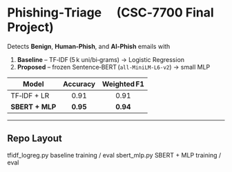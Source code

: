 # Phishing‑Triage  (CSC‑7700 Final Project)

Detects **Benign**, **Human‑Phish**, and **AI‑Phish** emails with  
1. **Baseline** – TF‑IDF (5 k uni/bi‑grams) → Logistic Regression  
2. **Proposed** – frozen Sentence‑BERT (`all‑MiniLM‑L6‑v2`) → small MLP  

| Model          | Accuracy | Weighted F1 |
| -------------- | :------: | :---------: |
| TF‑IDF + LR    | 0.91     | 0.91        |
| **SBERT + MLP**| **0.95** | **0.94**    |

---

## Repo Layout

tfidf_logreg.py baseline training / eval
sbert_mlp.py SBERT + MLP training / eval

